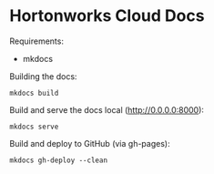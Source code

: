 Hortonworks Cloud Docs
===

Requirements:
- mkdocs

Building the docs:
```
mkdocs build
```

Build and serve the docs local (http://0.0.0.0:8000):
```
mkdocs serve
```

Build and deploy to GitHub (via gh-pages):
```
mkdocs gh-deploy --clean
```